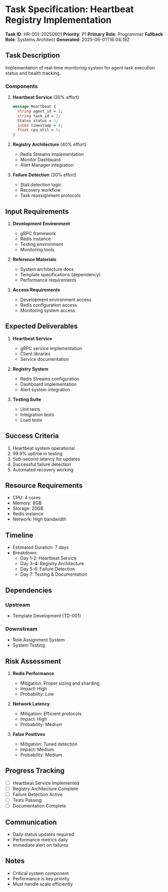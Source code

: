 # Task Specification: Heartbeat Registry Implementation
**Task ID**: HR-001-20250601
**Priority**: P1
**Primary Role**: Programmer
**Fallback Role**: Systems Architect
**Generated**: 2025-06-01T16:04:19Z

## Task Description
Implementation of real-time monitoring system for agent task execution status and health tracking.

### Components
1. **Heartbeat Service** (30% effort)
   ```proto
   message Heartbeat {
     string agent_id = 1;
     string task_id = 2;
     Status status = 3;
     int64 timestamp = 4;
     float cpu_util = 5;
   }
   ```

2. **Registry Architecture** (40% effort)
   - Redis Streams implementation
   - Monitor Dashboard
   - Alert Manager integration

3. **Failure Detection** (30% effort)
   - Stall detection logic
   - Recovery workflow
   - Task reassignment protocols

## Input Requirements
1. **Development Environment**
   - gRPC framework
   - Redis instance
   - Testing environment
   - Monitoring tools

2. **Reference Materials**
   - System architecture docs
   - Template specifications (dependency)
   - Performance requirements

3. **Access Requirements**
   - Development environment access
   - Redis configuration access
   - Monitoring system access

## Expected Deliverables
1. **Heartbeat Service**
   - gRPC service implementation
   - Client libraries
   - Service documentation

2. **Registry System**
   - Redis Streams configuration
   - Dashboard implementation
   - Alert system integration

3. **Testing Suite**
   - Unit tests
   - Integration tests
   - Load tests

## Success Criteria
1. Heartbeat system operational
2. 99.9% uptime in testing
3. Sub-second latency for updates
4. Successful failure detection
5. Automated recovery working

## Resource Requirements
- CPU: 4 cores
- Memory: 8GB
- Storage: 20GB
- Redis instance
- Network: High bandwidth

## Timeline
- Estimated Duration: 7 days
- Breakdown:
  - Day 1-2: Heartbeat Service
  - Day 3-4: Registry Architecture
  - Day 5-6: Failure Detection
  - Day 7: Testing & Documentation

## Dependencies
### Upstream
- Template Development (TD-001)

### Downstream
- Role Assignment System
- System Testing

## Risk Assessment
1. **Redis Performance**
   - Mitigation: Proper sizing and sharding
   - Impact: High
   - Probability: Low

2. **Network Latency**
   - Mitigation: Efficient protocols
   - Impact: High
   - Probability: Medium

3. **False Positives**
   - Mitigation: Tuned detection
   - Impact: Medium
   - Probability: Medium

## Progress Tracking
- [ ] Heartbeat Service Implemented
- [ ] Registry Architecture Complete
- [ ] Failure Detection Active
- [ ] Tests Passing
- [ ] Documentation Complete

## Communication
- Daily status updates required
- Performance metrics daily
- Immediate alert on failures

## Notes
- Critical system component
- Performance is key priority
- Must handle scale efficiently

